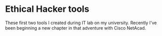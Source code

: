 # Ethical Hacker tools
These first two tools I created during IT lab on my university. Recently I've been beginning a new chapter in that adventure with
Cisco NetAcad.
